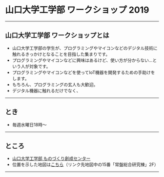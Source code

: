 # 山口大学工学部 ワークショップ 2019


---

## 山口大学工学部 ワークショップとは
- 山口大学工学部の学生が、プログラミングやマイコンなどのデジタル技術に触れるきっかけとなることを目指した集まりです。
- プログラミングやマイコンなどに興味はあるけど、使い方が分からない...という人が対象です。
- プログラミングやマイコンなどを使ってIoT機器を開発するための手助けをします。
- もちろん、プログラミングの玄人も大歓迎。
- デジタル機器に触れるだけでなく、
---

## とき
- 毎週水曜日18時～

---

## ところ
- [山口大学工学部 ものづくり創成センター](http://www.mono.eng.yamaguchi-u.ac.jp/)
- 位置を示した地図は[こちら](http://www.yamaguchi-u.ac.jp/info/13/70.html)（リンク先地図中の15番「常盤総合研究棟」2F）

---

